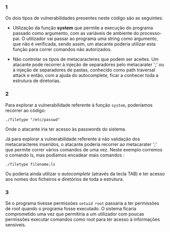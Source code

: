 ### 1
Os dois tipos de vulnerabilidades presentes neste código são as seguintes:

* Utilização da função **system** que permite a execução do programa passado como argumento, com as variáveis de ambiente do processo-pai. 
O utilizador vai passar ao programa uma string como argumento, que não é verificada, sendo assim, um atacante poderia utilizar esta função para correr comandos não autorizados.

* Não controlar os tipos de metacaracteres que podem ser aceites. Um atacante pode recorrer à injeção de separadores pelo metacarater ';' ou à injeção de separadores de pastas, conhecido como path traversal attack e então, com a ajuda do autocomplete, ficar a conhecer toda a estrutura de diretorias.

### 2

Para explorar a vulnerabilidade referente à função `system`, poderíamos recorrer ao código:

`./filetype "/etc/passwd"`

Onde o atacante iria ter acesso às passwords do sistema.

Já para explorar a vulnerabilidade referente à não validação dos metacaracteres inseridos, o atacante poderia recorrer ao metacarater ';' que permite correr vários comandos de uma vez. Neste exemplo corremos o comando ls, mas podíamos encadear mais comandos : 

`./filetype filename;ls`


Ou poderia ainda utilizar o *autocomplete* (através da tecla TAB) e ter acesso aos nomes dos ficheiros e diretórios de toda a estrutura.

### 3

Se o programa tivesse permissões `setuid root` passaria a ter permissões de root quando o programa fosse executado. O sistema ficaria
comprometido uma vez que permitiria a um utilizador com poucas permissões executar comandos como root para ter acesso à informações sensíveis.